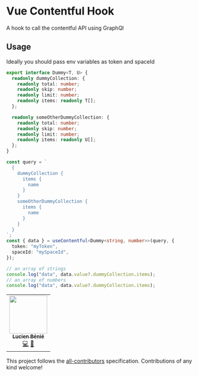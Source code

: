 # Vue Contentful Hook

A hook to call the contentful API using GraphQl

## Usage

Ideally you should pass env variables as token and spaceId

```ts
export interface Dummy<T, U> {
  readonly dummyCollection: {
    readonly total: number;
    readonly skip: number;
    readonly limit: number;
    readonly items: readonly T[];
  };

  readonly someOtherDummyCollection: {
    readonly total: number;
    readonly skip: number;
    readonly limit: number;
    readonly items: readonly U[];
  };
}

const query = `
  {
    dummyCollection {
      items {
        name
      }
    }
    someOtherDummyCollection {
      items {
        name
      }
    }
  }
`;
const { data } = useContentful<Dummy<string, number>>(query, {
  token: "myToken",
  spaceId: "mySpaceId",
});

// an array of strings
console.log("data", data.value?.dummyCollection.items);
// an array of numbers
console.log("data", data.value?.dummyCollection.items);
```

<!-- ALL-CONTRIBUTORS-LIST:START - Do not remove or modify this section -->
<!-- prettier-ignore-start -->
<!-- markdownlint-disable -->
<table>
  <tr>
    <td align="center"><a href="https://lbenie.xyz/"><img src="https://avatars.githubusercontent.com/u/7316046?v=4?s=100" width="100px;" alt=""/><br /><sub><b>Lucien Bénié</b></sub></a><br /><a href="https://github.com/lbenie/ts-vite/commits?author=lbenie" title="Code">💻</a> <a href="https://github.com/lbenie/ts-vite/commits?author=lbenie" title="Documentation">📖</a></td>
  </tr>
</table>

<!-- markdownlint-restore -->
<!-- prettier-ignore-end -->

<!-- ALL-CONTRIBUTORS-LIST:END -->

This project follows the [all-contributors](https://github.com/all-contributors/all-contributors) specification. Contributions of any kind welcome!
